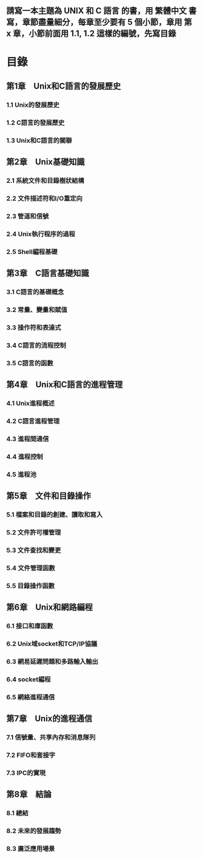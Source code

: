 ## 請寫一本主題為 UNIX 和 C 語言 的書，用 繁體中文 書寫，章節盡量細分，每章至少要有 5 個小節，章用 第 x 章，小節前面用 1.1, 1.2 這樣的編號，先寫目錄

# 目錄
## 第1章　Unix和C語言的發展歷史
### 1.1 Unix的發展歷史
### 1.2 C語言的發展歷史
### 1.3 Unix和C語言的關聯

## 第2章　Unix基礎知識
### 2.1 系統文件和目錄樹狀結構
### 2.2 文件描述符和I/O重定向
### 2.3 管道和信號
### 2.4 Unix執行程序的過程
### 2.5 Shell編程基礎

## 第3章　C語言基礎知識
### 3.1 C語言的基礎概念
### 3.2 常量、變量和賦值
### 3.3 操作符和表達式
### 3.4 C語言的流程控制
### 3.5 C語言的函數

## 第4章　Unix和C語言的進程管理
### 4.1 Unix進程概述
### 4.2 C語言進程管理
### 4.3 進程間通信
### 4.4 進程控制
### 4.5 進程池

## 第5章　文件和目錄操作
### 5.1 檔案和目錄的創建、讀取和寫入
### 5.2 文件許可權管理
### 5.3 文件查找和變更
### 5.4 文件管理函數
### 5.5 目錄操作函數

## 第6章　Unix和網路編程
### 6.1 接口和庫函數
### 6.2 Unix域socket和TCP/IP協議
### 6.3 網易延遲問題和多路輸入輸出
### 6.4 socket編程
### 6.5 網絡進程通信

## 第7章　Unix的進程通信
### 7.1 信號量、共享內存和消息隊列
### 7.2 FIFO和套接字
### 7.3 IPC的實現

## 第8章　結論
### 8.1 總結
### 8.2 未來的發展趨勢
### 8.3 廣泛應用場景